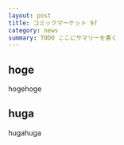 ```yaml
---
layout: post
title: コミックマーケット 97
category: news
summary: TODO ここにサマリーを書く
---
```


## hoge
hogehoge

## huga
hugahuga
